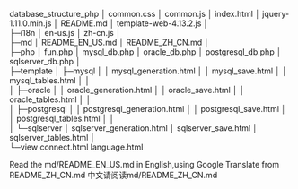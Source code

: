 database_structure_php
│  common.css
│  common.js
│  index.html
│  jquery-1.11.0.min.js
│  README.md
│  template-web-4.13.2.js
│  
├─i18n
│      en-us.js
│      zh-cn.js
│      
├─md
│      README_EN_US.md
│      README_ZH_CN.md
│      
├─php
│      fun.php
│      mysql_db.php
│      oracle_db.php
│      postgresql_db.php
│      sqlserver_db.php
│      
├─template
│  ├─mysql
│  │      mysql_generation.html
│  │      mysql_save.html
│  │      mysql_tables.html
│  │      
│  ├─oracle
│  │      oracle_generation.html
│  │      oracle_save.html
│  │      oracle_tables.html
│  │      
│  ├─postgresql
│  │      postgresql_generation.html
│  │      postgresql_save.html
│  │      postgresql_tables.html
│  │      
│  └─sqlserver
│          sqlserver_generation.html
│          sqlserver_save.html
│          sqlserver_tables.html
│          
└─view
        connect.html
        language.html
        
Read the md/README_EN_US.md in English,using Google Translate from README_ZH_CN.md
中文请阅读md/README_ZH_CN.md
